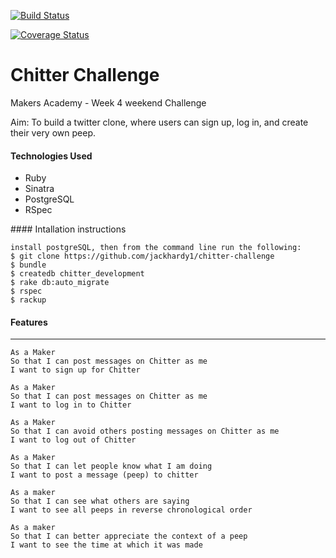 [![Build Status](https://travis-ci.org/jackhardy1/chitter-challenge.svg?branch=master)](https://travis-ci.org/jackhardy1/chitter-challenge)

[![Coverage Status](https://coveralls.io/repos/github/jackhardy1/chitter-challenge/badge.svg?branch=master)](https://coveralls.io/github/jackhardy1/chitter-challenge?branch=master)

Chitter Challenge
=================

Makers Academy - Week 4 weekend Challenge

Aim: To build a twitter clone, where users can sign up, log in, and create their very own peep.

#### Technologies Used
- Ruby
- Sinatra
- PostgreSQL
- RSpec

#### Intallation instructions

```
install postgreSQL, then from the command line run the following:
$ git clone https://github.com/jackhardy1/chitter-challenge
$ bundle
$ createdb chitter_development
$ rake db:auto_migrate
$ rspec
$ rackup
```

#### Features
-------

```
As a Maker
So that I can post messages on Chitter as me
I want to sign up for Chitter

As a Maker
So that I can post messages on Chitter as me
I want to log in to Chitter

As a Maker
So that I can avoid others posting messages on Chitter as me
I want to log out of Chitter

As a Maker
So that I can let people know what I am doing  
I want to post a message (peep) to chitter

As a maker
So that I can see what others are saying  
I want to see all peeps in reverse chronological order

As a maker
So that I can better appreciate the context of a peep
I want to see the time at which it was made
```
